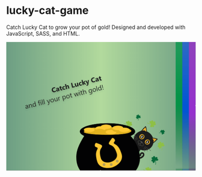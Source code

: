 # lucky-cat-game
Catch Lucky Cat to grow your pot of gold! 
Designed and developed with JavaScript, SASS, and HTML. 

![Lucky Cat - Game](https://github.com/jessbodie/personal-website/blob/master/img/projects/proj_lucky_cat.png)
